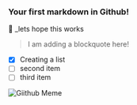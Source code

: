 ### Your first markdown in Github!
🙏 _lets hope this works

> I am adding a blockquote here!

- [x] Creating a list
- [ ] second item
- [ ] third item

![Giithub Meme](https://res.cloudinary.com/practicaldev/image/fetch/s--WvYf7Fxp--/c_limit%2Cf_auto%2Cfl_progressive%2Cq_auto%2Cw_880/https://dev-to-uploads.s3.amazonaws.com/i/v1lbpim76kj77pnx6582.jpg)
